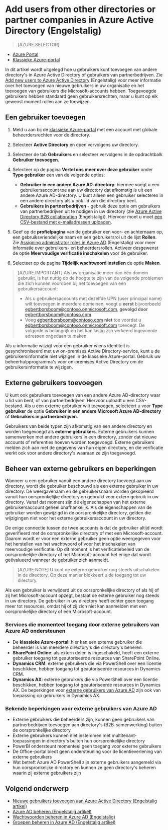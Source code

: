 <properties
    pageTitle="Gebruikers uit andere directory's of partnerbedrijven toevoegen in Azure Active Directory | Microsoft Azure"
    description="In dit artikel wordt uitgelegd hoe u gebruikers kunt toevoegen of gebruikersinformatie kunt wijzigen in Azure Active Directory, inclusief externe en gastgebruikers."
    services="active-directory"
    documentationCenter=""
    authors="curtand"
    manager="femila"
    editor=""/>

<tags
    ms.service="active-directory"
    ms.workload="identity"
    ms.tgt_pltfrm="na"
    ms.devlang="na"
    ms.topic="get-started-article"
    ms.date="09/22/2016"
    ms.author="curtand"/>


# Add users from other directories or partner companies in Azure Active Directory (Engelstalig)

> [AZURE.SELECTOR]
- [Azure Portal](active-directory-users-create-external-azure-portal.md)
- [Klassieke Azure-portal](active-directory-create-users-external.md)

In dit artikel wordt uitgelegd hoe u gebruikers kunt toevoegen van andere directory's in Azure Active Directory of gebruikers van partnerbedrijven. Zie [Add new users to Azure Active Directory](active-directory-create-users.md) (Engelstalig) voor meer informatie over het toevoegen van nieuwe gebruikers in uw organisatie en het toevoegen van gebruikers die Microsoft-accounts hebben. Toegevoegde gebruikers hebben standaard geen gebruikersrechten, maar u kunt op elk gewenst moment rollen aan ze toewijzen.

## Een gebruiker toevoegen

1. Meld u aan bij de [klassieke Azure-portal](https://manage.windowsazure.com) met een account met globale beheerdersrechten voor de directory.

2. Selecteer **Active Directory** en open vervolgens uw directory.

3. Selecteer de tab **Gebruikers** en selecteer vervolgens in de opdrachtbalk **Gebruiker toevoegen**.

4. Selecteer op de pagina **Vertel ons meer over deze gebruiker** onder **Type gebruiker** een van de volgende opties:

    - **Gebruiker in een andere Azure AD-directory**: hiermee voegt u een gebruikersaccount toe aan uw directory dat afkomstig is uit een andere Azure AD-directory. U kunt alleen een gebruiker selecteren in een andere directory als u ook lid van die directory bent.
    - **Gebruikers in partnerbedrijven** - gebruik deze optie om gebruikers van partnerbedrijven uit te nodigen in uw directory (zie [Azure Active Directory B2B collaboration](active-directory-b2b-what-is-azure-ad-b2b.md) (Engelstalig)). Hiervoor moet u moet [een CSV-bestand met e-mailadressen uploaden](active-directory-b2b-references-csv-file-format.md).

6. Geef op de **profielpagina** van de gebruiker een voor- en achternaam op, een gebruiksvriendelijke naam en een gebruikersrol uit de lijst **Rollen**. Zie [Assigning administrator roles in Azure AD](active-directory-assign-admin-roles.md) (Engelstalig) voor meer informatie over gebruikers- en beheerdersrollen. Activeer desgewenst de optie **Meervoudige verificatie inschakelen** voor de gebruiker.

7. Selecteer op de pagina **Tijdelijk wachtwoord instellen** de optie **Maken**.

> [AZURE.IMPORTANT] Als uw organisatie meer dan één domein gebruikt, is het nuttig op de hoogte te zijn van de volgende problemen die zich kunnen voordoen bij het toevoegen van een gebruikersaccount:
>
> - Als u gebruikersaccounts met dezelfde UPN (user principal name) wilt toevoegen in meerdere domeinen, voegt u **eerst** bijvoorbeeld egbertborsboom@contoso.onmicrosoft.com, **gevolgd door** egbertborsboom@contoso.com.
> - Voeg egbertborsboom@contoso.com **niet** toe voordat u egbertborsboom@contoso.onmicrosoft.com toevoegt. De volgorde is belangrijk en het kan lastig zijn verkeerd ingevoerde adressen ongedaan te maken.

Als u informatie wijzigt voor een gebruiker wiens identiteit is gesynchroniseerd met uw on-premises Active Directory-service, kunt u de gebruikersinformatie niet wijzigen in de klassieke Azure-portal. Gebruik uw beheerhulpprogramma's voor on-premises Active Directory om de gebruikersinformatie te wijzigen.

## Externe gebruikers toevoegen

U kunt ook gebruikers toevoegen van een andere Azure AD-directory waar u lid van bent, of van partnerbedrijven. Hiervoor uploadt u een CSV-bestand. Als u een externe gebruiker wilt toevoegen, selecteert u voor **Type gebruiker** de optie **Gebruiker in een andere Microsoft Azure AD-directory** of **Gebruikers in partnerbedrijven**.

Gebruikers van beide typen zijn afkomstig van een andere directory en worden toegevoegd als **externe gebruikers**. Externe gebruikers kunnen samenwerken met andere gebruikers in een directory, zonder dat nieuwe accounts of referenties hoeven worden toegevoegd. Externe gebruikers melden zich aan met de gegevens van hun eigen directory, en die verificatie werkt ook voor andere directory's waaraan ze zijn toegevoegd.

## Beheer van externe gebruikers en beperkingen

Wanneer u een gebruiker vanuit een andere directory toevoegt aan uw directory, wordt die gebruiker beschouwd als een externe gebruiker in uw directory. De weergavenaam en de gebruikersnaam worden gekopieerd vanuit hun oorspronkelijke directory en gebruikt voor extern gebruik in uw directory. Vanaf dat moment zijn de eigenschappen van het externe gebruikersaccount geheel onafhankelijk. Als de eigenschappen van de gebruiker worden gewijzigd in de oorspronkelijke directory, gelden die wijzigingen niet voor het externe gebruikersaccount in uw directory.

De enige connectie tussen de twee accounts is dat de gebruiker altijd wordt geverifieerd met de oorspronkelijke directory of met een Microsoft-account. Daarom wordt er voor een externe gebruiker geen optie weergegeven voor het herstellen van het wachtwoord of voor het inschakelen van meervoudige verificatie. Op dit moment is het verificatiebeleid van de oorspronkelijke directory of het Microsoft-account het enige dat wordt geëvalueerd wanneer de gebruiker zich aanmeldt.

> [AZURE.NOTE]
> U kunt de externe gebruiker nog steeds uitschakelen in de directory. Op deze manier blokkeert u de toegang tot uw directory.

Als een gebruiker is verwijderd uit de oorspronkelijke directory of als hij of zij het Microsoft-account opzegt, bestaat de externe gebruiker nog steeds in uw directory. De gebruiker in uw directory heeft echter geen toegang meer tot resources, omdat hij of zij zich niet kan aanmelden met een oorspronkelijke directory of een Microsoft-account.

### Services die momenteel toegang door externe gebruikers van Azure AD ondersteunen

- De **klassieke Azure-portal**: hier kan een externe gebruiker die beheerder is van meerdere directory's die directory's beheren.
- **SharePoint Online**: als extern delen is ingeschakeld, heeft een externe gebruiker toegang tot geautoriseerde resources van SharePoint Online.
- **Dynamics CRM**: externe gebruikers die via PowerShell over een licentie beschikken, hebben toegang tot geautoriseerde resources in Dynamics CRM.
- **Dynamics AX**: externe gebruikers die via PowerShell over een licentie beschikken, hebben toegang tot geautoriseerde resources in Dynamics AX. De beperkingen voor [externe gebruikers van Azure AD](#known-limitations-of-azure-ad-external-users) zijn ook van toepassing op gebruikers in Dynamics AX.

### Bekende beperkingen voor externe gebruikers van Azure AD

- Externe gebruikers die beheerders zijn, kunnen geen gebruikers van partnerbedrijven toevoegen aan directory's (B2B-samenwerking) buiten de oorspronkelijke directory
- Externe gebruikers kunnen niet instemmen met multitenant-toepassingen in directory's buiten hun oorspronkelijke directory
- PowerBI ondersteunt momenteel geen toegang voor externe gebruikers
- De Office-portal biedt geen ondersteuning voor de licentieverlening van externe gebruikers
- Wat betreft Azure AD PowerShell zijn externe gebruikers aangemeld via hun oorspronkelijke directory en kunnen ze geen directory's beheren waarin zij externe gebruikers zijn


## Volgend onderwerp

- [Nieuwe gebruikers toevoegen aan Azure Active Directory (Engelstalig artikel)](active-directory-create-users.md)
- [Azure AD beheren (Engelstalig artikel)](active-directory-administer.md)
- [Wachtwoorden beheren in Azure AD (Engelstalig)](active-directory-manage-passwords.md)
- [Groepen beheren in Azure AD (Engelstalig artikel)](active-directory-manage-groups.md)



<!--HONumber=Sep16_HO4-->


